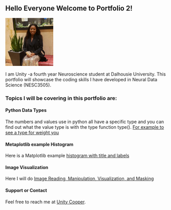 ## Hello Everyone Welcome to Portfolio 2!


<img src = "125075284_10225012184590716_8293133638532373443_n.jpg" width=150>


I am Unity -a fourth year Neuroscience student at Dalhousie University. This portfolio will showcase the coding skills I have developed in Neural Data Science (NESC3505). 

### Topics I will be covering in this portfolio are:

#### Python Data Types

The numbers and values use in python all have a specific type and you can find out what the value type is with the type function type(). [For example to see a type for weight you](Type.md)

#### Metaplotlib example Histogram

Here is a Matplotlib example [histogram with title and labels](histogram.md) 

#### Image Visualization

Here I will do [Image Reading, Manipulation, Visualization, and Masking](image_manipulation.md)

#### Support or Contact

Feel free to reach me at [Unity Cooper](mailto:un782357@dal.ca).
